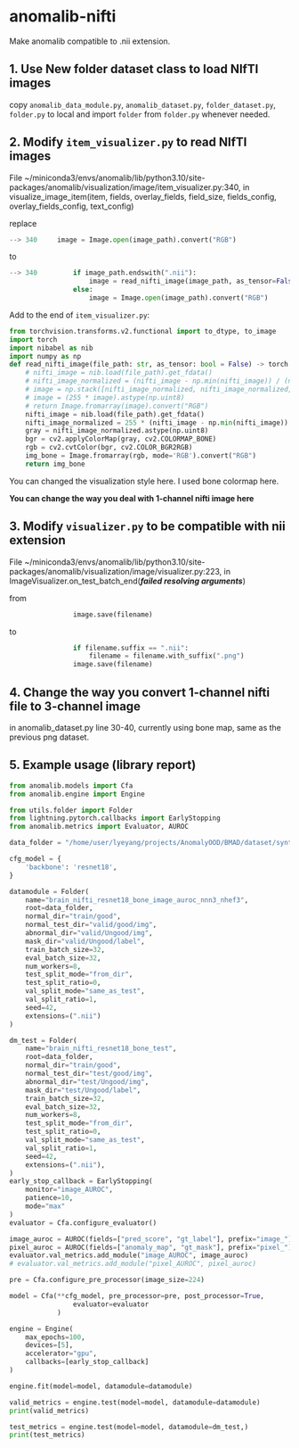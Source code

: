 # anomalib-nifti
Make anomalib compatible to .nii extension.


## 1. Use New folder dataset class to load NIfTI images
copy `anomalib_data_module.py`, `anomalib_dataset.py`, `folder_dataset.py`, `folder.py` to local and import `folder` from `folder.py` whenever needed.

## 2. Modify `item_visualizer.py` to read NIfTI images
File ~/miniconda3/envs/anomalib/lib/python3.10/site-packages/anomalib/visualization/image/item_visualizer.py:340, in visualize_image_item(item, fields, overlay_fields, field_size, fields_config, overlay_fields_config, text_config)

replace
```python
--> 340     image = Image.open(image_path).convert("RGB")
```

to
```python
--> 340         if image_path.endswith(".nii"):
                    image = read_nifti_image(image_path, as_tensor=False)
                else:
                    image = Image.open(image_path).convert("RGB")
```

Add to the end of `item_visualizer.py`:
```python
from torchvision.transforms.v2.functional import to_dtype, to_image
import torch
import nibabel as nib
import numpy as np
def read_nifti_image(file_path: str, as_tensor: bool = False) -> torch.Tensor | np.ndarray:
    # nifti_image = nib.load(file_path).get_fdata()
    # nifti_image_normalized = (nifti_image - np.min(nifti_image)) / (np.max(nifti_image) - np.min(nifti_image))
    # image = np.stack([nifti_image_normalized, nifti_image_normalized, nifti_image_normalized], axis=-1)  # (H, W, 3)
    # image = (255 * image).astype(np.uint8)
    # return Image.fromarray(image).convert("RGB")
    nifti_image = nib.load(file_path).get_fdata()
    nifti_image_normalized = 255 * (nifti_image - np.min(nifti_image)) / (np.max(nifti_image) - np.min(nifti_image))
    gray = nifti_image_normalized.astype(np.uint8)
    bgr = cv2.applyColorMap(gray, cv2.COLORMAP_BONE)
    rgb = cv2.cvtColor(bgr, cv2.COLOR_BGR2RGB)
    img_bone = Image.fromarray(rgb, mode='RGB').convert("RGB")
    return img_bone
```
You can changed the visualization style here. I used bone colormap here.

**You can change the way you deal with 1-channel nifti image here**

## 3. Modify `visualizer.py` to be compatible with nii extension
File ~/miniconda3/envs/anomalib/lib/python3.10/site-packages/anomalib/visualization/image/visualizer.py:223, in ImageVisualizer.on_test_batch_end(***failed resolving arguments***)

from
```python
                image.save(filename)
```

to 

```python
                if filename.suffix == ".nii":
                    filename = filename.with_suffix(".png")
                image.save(filename)
```

## 4. Change the way you convert 1-channel nifti file to 3-channel image
in anomalib_dataset.py line 30-40, currently using bone map, same as the previous png dataset.

## 5. Example usage (library report)
```python
from anomalib.models import Cfa
from anomalib.engine import Engine

from utils.folder import Folder
from lightning.pytorch.callbacks import EarlyStopping
from anomalib.metrics import Evaluator, AUROC

data_folder = "/home/user/lyeyang/projects/AnomalyOOD/BMAD/dataset/synthrad_v5"

cfg_model = {
    'backbone': 'resnet18',
}

datamodule = Folder(
    name="brain_nifti_resnet18_bone_image_auroc_nnn3_nhef3",
    root=data_folder,
    normal_dir="train/good",
    normal_test_dir="valid/good/img",
    abnormal_dir="valid/Ungood/img",
    mask_dir="valid/Ungood/label",
    train_batch_size=32,
    eval_batch_size=32,
    num_workers=8,
    test_split_mode="from_dir",
    test_split_ratio=0,
    val_split_mode="same_as_test",
    val_split_ratio=1,
    seed=42,
    extensions=(".nii")
)

dm_test = Folder(
    name="brain_nifti_resnet18_bone_test",
    root=data_folder,
    normal_dir="train/good",
    normal_test_dir="test/good/img",
    abnormal_dir="test/Ungood/img",
    mask_dir="test/Ungood/label",
    train_batch_size=32,
    eval_batch_size=32,
    num_workers=8,
    test_split_mode="from_dir",
    test_split_ratio=0,
    val_split_mode="same_as_test",
    val_split_ratio=1,
    seed=42,
    extensions=(".nii"),
)
early_stop_callback = EarlyStopping(
    monitor="image_AUROC",
    patience=10,
    mode="max"
)
evaluator = Cfa.configure_evaluator()

image_auroc = AUROC(fields=["pred_score", "gt_label"], prefix="image_")
pixel_auroc = AUROC(fields=["anomaly_map", "gt_mask"], prefix="pixel_")
evaluator.val_metrics.add_module("image_AUROC", image_auroc)
# evaluator.val_metrics.add_module("pixel_AUROC", pixel_auroc)

pre = Cfa.configure_pre_processor(image_size=224)

model = Cfa(**cfg_model, pre_processor=pre, post_processor=True,
                evaluator=evaluator
            )

engine = Engine(
    max_epochs=100,
    devices=[5],
    accelerator="gpu",
    callbacks=[early_stop_callback]
)

engine.fit(model=model, datamodule=datamodule)

valid_metrics = engine.test(model=model, datamodule=datamodule)
print(valid_metrics)

test_metrics = engine.test(model=model, datamodule=dm_test,)
print(test_metrics)
```